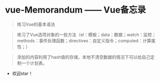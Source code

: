 # vue-Memorandum —— Vue备忘录
> 练习Vue的基本语法

> 练习了Vue选项对象的一些方法（el：模板；data：数据；watch：监控；methods：事件处理函数；directives：自定义指令；computed：计算属性；）

> 添加的内容利用了hash值的存储，本地不清空数据的情况下可以给自己定制一个计划表。

* 欢迎star！

